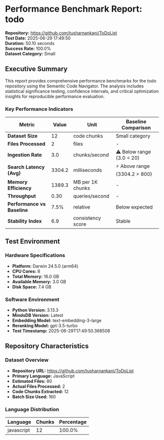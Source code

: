 # Performance Benchmark Report: todo

**Repository:** https://github.com/tusharnankani/ToDoList  
**Test Date:** 2025-06-29 17:49:50  
**Duration:** 50.10 seconds  
**Success Rate:** 100.0%  
**Dataset Category:** Small

## Executive Summary

This report provides comprehensive performance benchmarks for the todo repository using the Semantic Code Navigator. The analysis includes statistical significance testing, confidence intervals, and critical optimization insights for reproducible performance evaluation.

### Key Performance Indicators

| Metric | Value | Unit | Baseline Comparison |
|--------|-------|------|-------------------|
| **Dataset Size** | 12 | code chunks | Small category |
| **Files Processed** | 2 | files | - |
| **Ingestion Rate** | 3.0 | chunks/second | ⚠ Below range (3.0 < 20) |
| **Search Latency (Avg)** | 3304.2 | milliseconds | ⚡ Above range (3304.2 > 800) |
| **Memory Efficiency** | 1389.3 | MB per 1K chunks | - |
| **Throughput** | 0.30 | queries/second | - |
| **Performance vs Baseline** | 7.5% | relative | Below expected |
| **Stability Index** | 6.9 | consistency score | Stable |

## Test Environment

### Hardware Specifications
- **Platform:** Darwin 24.5.0 (arm64)
- **CPU Cores:** 8
- **Total Memory:** 16.0 GB
- **Available Memory:** 3.0 GB
- **Disk Space:** 7.4 GB

### Software Environment
- **Python Version:** 3.13.3
- **MindsDB Version:** Latest
- **Embedding Model:** text-embedding-3-large
- **Reranking Model:** gpt-3.5-turbo
- **Test Timestamp:** 2025-06-29T17:49:50.368508

## Repository Characteristics

### Dataset Overview
- **Repository URL:** https://github.com/tusharnankani/ToDoList
- **Primary Language:** JavaScript
- **Estimated Files:** 80
- **Actual Files Processed:** 2
- **Code Chunks Extracted:** 12
- **Batch Size Used:** 160

### Language Distribution
| Language | Chunks | Percentage |
|----------|--------|------------|
| javascript | 12 | 100.0% |
